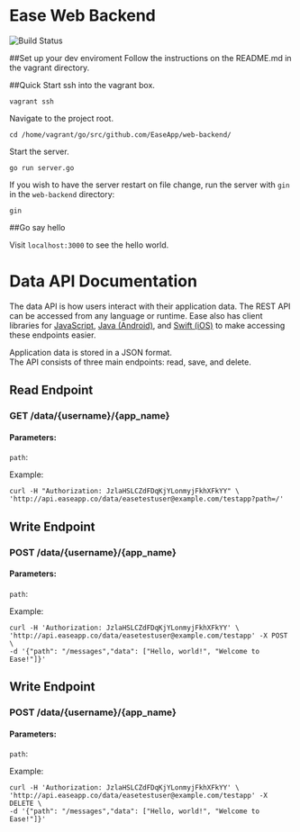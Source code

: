 # Ease Web Backend

![Build Status](https://travis-ci.org/EaseApp/web-backend.svg?branch=master)

##Set up your dev enviroment
Follow the instructions on the README.md in the vagrant directory.

##Quick Start
ssh into the vagrant box.

`vagrant ssh`

Navigate to the project root.

`cd /home/vagrant/go/src/github.com/EaseApp/web-backend/`

Start the server.

`go run server.go`

If you wish to have the server restart on file change, run the server with `gin` in the `web-backend` directory:  

`gin`


##Go say hello

Visit `localhost:3000` to see the hello world.

# Data API Documentation

The data API is how users interact with their application data.  The REST API can be accessed from any language or runtime.  Ease also has client libraries for [JavaScript](https://github.com/EaseApp/javascript-client), [Java (Android)](https://github.com/EaseApp/java-client), and [Swift (iOS)](https://github.com/EaseApp/ios-client) to make accessing these endpoints easier.

Application data is stored in a JSON format.  
The API consists of three main endpoints: read, save, and delete.  

## Read Endpoint

### GET /data/{username}/{app_name}

#### Parameters:

`path`: 

Example:
```
curl -H "Authorization: JzlaHSLCZdFDqKjYLonmyjFkhXFkYY" \
'http://api.easeapp.co/data/easetestuser@example.com/testapp?path=/'

```


## Write Endpoint

### POST /data/{username}/{app_name}

#### Parameters:

`path`: 

Example:
```
curl -H 'Authorization: JzlaHSLCZdFDqKjYLonmyjFkhXFkYY' \
'http://api.easeapp.co/data/easetestuser@example.com/testapp' -X POST \
-d '{"path": "/messages","data": ["Hello, world!", "Welcome to Ease!"]}'
```

## Write Endpoint

### POST /data/{username}/{app_name}

#### Parameters:

`path`: 

Example:
```
curl -H 'Authorization: JzlaHSLCZdFDqKjYLonmyjFkhXFkYY' \
'http://api.easeapp.co/data/easetestuser@example.com/testapp' -X DELETE \
-d '{"path": "/messages","data": ["Hello, world!", "Welcome to Ease!"]}'
```
